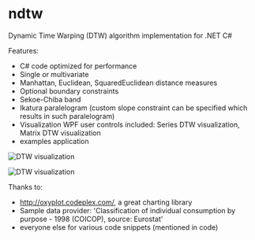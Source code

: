 ndtw
====

Dynamic Time Warping (DTW) algorithm implementation for .NET C#

Features:

* C# code optimized for performance
* Single or multivariate
* Manhattan, Euclidean, SquaredEuclidean distance measures
* Optional boundary constraints
* Sekoe-Chiba band
* Ikatura paralelogram (custom slope constraint can be specified which results in such paralelogram)
* Visualization WPF user controls included: Series DTW visualization, Matrix DTW visualization
* examples application 

![DTW visualization](https://github.com/doblak/ndtw/raw/master/wiki/visualization-series.png)

![DTW visualization](https://github.com/doblak/ndtw/raw/master/wiki/visualization-matrix.png)

Thanks to:
* http://oxyplot.codeplex.com/, a great charting library
* Sample data provider: 'Classification of individual consumption by purpose - 1998 (COICOP), source: Eurostat'
* everyone else for various code snippets (mentioned in code)